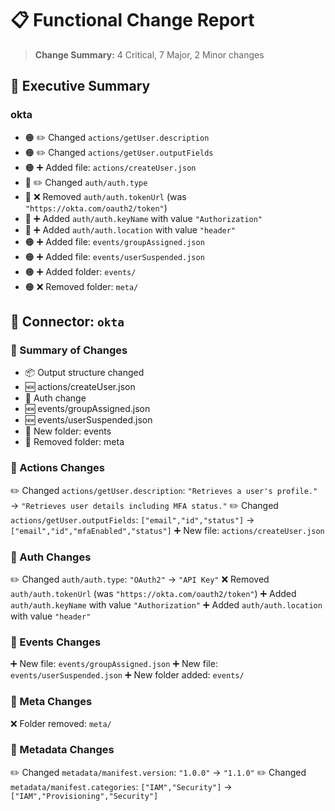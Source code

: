 # 📋 Functional Change Report

> **Change Summary:** 4 Critical, 7 Major, 2 Minor changes

## 🚨 Executive Summary

### okta

- 🟠 ✏️ Changed `actions/getUser.description`
- 🟠 ✏️ Changed `actions/getUser.outputFields`
- 🟠 ➕ Added file: `actions/createUser.json`
- 🔴 ✏️ Changed `auth/auth.type`
- 🔴 ❌ Removed `auth/auth.tokenUrl` (was `"https://okta.com/oauth2/token"`)
- 🔴 ➕ Added `auth/auth.keyName` with value `"Authorization"`
- 🔴 ➕ Added `auth/auth.location` with value `"header"`
- 🟠 ➕ Added file: `events/groupAssigned.json`
- 🟠 ➕ Added file: `events/userSuspended.json`
- 🟠 ➕ Added folder: `events/`
- 🟠 ❌ Removed folder: `meta/`

## 🔌 Connector: `okta`

### 🧾 Summary of Changes
- 📦 Output structure changed
- 🆕 actions/createUser.json
- 🔐 Auth change
- 🆕 events/groupAssigned.json
- 🆕 events/userSuspended.json
- 📁 New folder: events
- 📁 Removed folder: meta

### 📂 Actions Changes
✏️ Changed `actions/getUser.description`: `"Retrieves a user's profile."` → `"Retrieves user details including MFA status."`
✏️ Changed `actions/getUser.outputFields`: `["email","id","status"]` → `["email","id","mfaEnabled","status"]`
➕ New file: `actions/createUser.json`

### 📂 Auth Changes
✏️ Changed `auth/auth.type`: `"OAuth2"` → `"API Key"`
❌ Removed `auth/auth.tokenUrl` (was `"https://okta.com/oauth2/token"`)
➕ Added `auth/auth.keyName` with value `"Authorization"`
➕ Added `auth/auth.location` with value `"header"`

### 📂 Events Changes
➕ New file: `events/groupAssigned.json`
➕ New file: `events/userSuspended.json`
➕ New folder added: `events/`

### 📂 Meta Changes
❌ Folder removed: `meta/`

### 📂 Metadata Changes
✏️ Changed `metadata/manifest.version`: `"1.0.0"` → `"1.1.0"`
✏️ Changed `metadata/manifest.categories`: `["IAM","Security"]` → `["IAM","Provisioning","Security"]`
